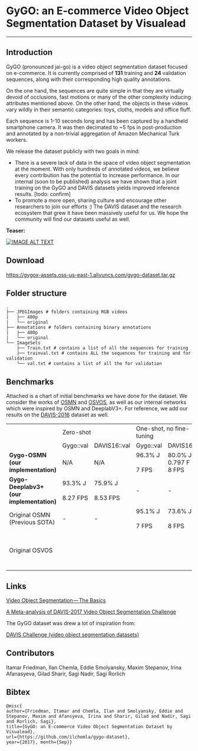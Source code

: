 # GyGO: an E-commerce Video Object Segmentation Dataset by Visualead
---

## Introduction
GyGO (pronounced jai-go) is a video object segmentation dataset focused on e-commerce.
It is currently comprised of **131** training and **24** validation sequences, 
along with their corresponding high quality annotations. 

On the one hand, the sequences are quite simple in that they are virtually devoid of occlusions, fast motions or many of the other complexity inducing attributes mentioned above.
On the other hand, the objects in these videos vary wildly in their semantic categories: toys, cloths, models and office fluff.

Each sequence is 1-10 seconds long and has been captured by a handheld smartphone camera. 
It was then decimated to ~5 fps in post-production and annotated by a non-trivial aggregation of Amazon Mechanical Turk workers.

We release the dataset publicly with two goals in mind:
- There is a severe lack of data in the space of video object segmentation at the moment.
With only hundreds of annotated videos, we believe every contribution has the potential to increase performance.
In our internal (soon to be published) analysis we have shown that a joint training on the GyGO and DAVIS datasets yields improved inference results. [todo: confirm]
- To promote a more open, sharing culture and encourage other researchers to join our efforts :) The DAVIS dataset and the research ecosystem that grew it have been massively useful for us. We hope the community will find our datasets useful as well.

**Teaser:**

[![IMAGE ALT TEXT](http://img.youtube.com/vi/4RQff9bfJsk/0.jpg)](http://www.youtube.com/watch?v=4RQff9bfJsk "GyGO E-commerce Video Object Segmentation Dataset Teaser")


## Download
 
https://gygox-assets.oss-us-east-1.aliyuncs.com/gygo-dataset.tar.gz

## Folder structure
```
.
├── JPEGImages # folders containing RGB videos
|   ├── 480p
|   └── original
├── Annotations # folders containing binary annotations
|   ├── 480p
|   └── original
└── ImageSets
    ├── Train.txt # contains a list of all the sequences for training
    ├── trainval.txt # contains ALL the sequences for training and for validation    
    └── val.txt # contains a list of all the for validation
```

## Benchmarks

Attached is a chart of initial benchmarks we have done for the dataset. We consider the works of [OSMN](http://openaccess.thecvf.com/content_cvpr_2018/html/Yang_Efficient_Video_Object_CVPR_2018_paper.html) and [OSVOS](http://www.vision.ee.ethz.ch/~cvlsegmentation/osvos/), as well as our internal networks which were inspired by OSMN and DeeplabV3+. For reference, we add our results on the [DAVIS-2016](https://davischallenge.org/challenge2017/index.html) dataset as well.   

<div class="bi-table">
  <table>
    <colgroup>
      <col width="auto" />
      <col width="auto" />
      <col width="auto" />
      <col width="auto" />
      <col width="auto" />
      <col width="auto" />
      <col width="auto" />
    </colgroup>
    <tbody>
      <tr>
        <td rowspan="1" colSpan="1">
          <div data-type="p">​</div>
        </td>
        <td rowspan="1" colSpan="2">
          <div data-type="p">Zero-shot</div>
        </td>
        <td rowspan="1" colSpan="2">
          <div data-type="p">One-shot, no fine-tuning</div>
        </td>
        <td rowspan="1" colSpan="2">
          <div data-type="p">One-shot with online fine-tuning</div>
        </td>
      </tr>
      <tr>
        <td rowspan="1" colSpan="1">
          <div data-type="p">​</div>
        </td>
        <td rowspan="1" colSpan="1">
          <div data-type="p">Gygo::val</div>
        </td>
        <td rowspan="1" colSpan="1">
          <div data-type="p">DAVIS16::val</div>
        </td>
        <td rowspan="1" colSpan="1">
          <div data-type="p">Gygo::val</div>
        </td>
        <td rowspan="1" colSpan="1">
          <div data-type="p">DAVIS16::val</div>
        </td>
        <td rowspan="1" colSpan="1">
          <div data-type="p">Gygo::val</div>
        </td>
        <td rowspan="1" colSpan="1">
          <div data-type="p">DAVIS16::val</div>
        </td>
      </tr>
      <tr>
        <td rowspan="1" colSpan="1">
          <div data-type="p"><strong>Gygo-OSMN (our implementation)</strong></div>
        </td>
        <td rowspan="1" colSpan="1">
          <div data-type="p">N/A</div>
        </td>
        <td rowspan="1" colSpan="1">
          <div data-type="p">N/A</div>
        </td>
        <td rowspan="1" colSpan="1">
          <div data-type="p">​96.3% J​</div>
          <div data-type="p">​</div>
          <div data-type="p">7 FPS</div>
        </td>
        <td rowspan="1" colSpan="1">
          <div data-type="p">​80.0% J​</div>
          <div data-type="p">0.797 F</div>
          <div data-type="p">8 FPS</div>
        </td>
        <td rowspan="1" colSpan="1">
          <div data-type="p">​97.2% J​</div>
          <div data-type="p">0.958 F</div>
          <div data-type="p">0.18 FPS</div>
        </td>
        <td rowspan="1" colSpan="1">
          <div data-type="p">​83.2% J​</div>
          <div data-type="p">​</div>
          <div data-type="p">~0.2 FPS</div>
        </td>
      </tr>
      <tr>
        <td rowspan="1" colSpan="1">
          <div data-type="p"><strong>Gygo- Deeplabv3+ (our implementation)</strong></div>
        </td>
        <td rowspan="1" colSpan="1">
          <div data-type="p">​93.3% J​</div>
          <div data-type="p">​</div>
          <div data-type="p">8.27 FPS</div>
        </td>
        <td rowspan="1" colSpan="1">
          <div data-type="p">​75.9% J​</div>
          <div data-type="p">​</div>
          <div data-type="p">8.53 FPS</div>
        </td>
        <td rowspan="1" colSpan="1">
          <div data-type="p">-</div>
        </td>
        <td rowspan="1" colSpan="1">
          <div data-type="p">-</div>
        </td>
        <td rowspan="1" colSpan="1">
          <div data-type="p">​96.0% J​</div>
          <div data-type="p">​</div>
          <div data-type="p">~0.52 FPS</div>
        </td>
        <td rowspan="1" colSpan="1">
          <div data-type="p">​79.0% J​</div>
          <div data-type="p">​</div>
          <div data-type="p">1.38 FPS</div>
        </td>
      </tr>
      <tr>
        <td rowspan="1" colSpan="1">
          <div data-type="p">Original OSMN (Previous SOTA)</div>
        </td>
        <td rowspan="1" colSpan="1">
          <div data-type="p">-</div>
        </td>
        <td rowspan="1" colSpan="1">
          <div data-type="p">-</div>
        </td>
        <td rowspan="1" colSpan="1">
          <div data-type="p">​95.1% J​</div>
          <div data-type="p">​</div>
          <div data-type="p">7 FPS</div>
        </td>
        <td rowspan="1" colSpan="1">
          <div data-type="p">​73.6% J​</div>
          <div data-type="p">​</div>
          <div data-type="p">8 FPS</div>
        </td>
        <td rowspan="1" colSpan="1">
          <div data-type="p">-</div>
        </td>
        <td rowspan="1" colSpan="1">
          <div data-type="p">-</div>
        </td>
      </tr>
      <tr>
        <td rowspan="1" colSpan="1">
          <div data-type="p">Original OSVOS</div>
        </td>
        <td rowspan="1" colSpan="1">
          <div data-type="p">​</div>
        </td>
        <td rowspan="1" colSpan="1">
          <div data-type="p">​</div>
        </td>
        <td rowspan="1" colSpan="1">
          <div data-type="p">​</div>
        </td>
        <td rowspan="1" colSpan="1">
          <div data-type="p">​</div>
        </td>
        <td rowspan="1" colSpan="1">
          <div data-type="p">93% J</div>
        </td>
        <td rowspan="1" colSpan="1">
          <div data-type="p">79.8% J0.11 FPS on TITAN X (10 min per sequence)</div>
        </td>
      </tr>
    </tbody>
  </table>
</div>

## Links
[Video Object Segmentation — The Basics](https://medium.com/@eddiesmo/video-object-segmentation-the-basics-758e77321914)

[A Meta-analysis of DAVIS-2017 Video Object Segmentation Challenge](https://medium.com/@eddiesmo/a-meta-analysis-of-davis-2017-video-object-segmentation-challenge-c438790b3b56)

The GyGO dataset was drew a lot of inspiration from:

[DAVIS Challenge (video object segmentation datasets)](http://davischallenge.org/)

## Contributors
Itamar Friedman,
Ilan Chemla,
Eddie Smolyansky,
Maxim Stepanov,
Irina Afanasyeva,
Gilad Sharir,
Sagi Nadir,
Sagi Rorlich

## Bibtex
```
@misc{
author={Friedman, Itamar and Chemla, Ilan and Smolyansky, Eddie and Stepanov, Maxim and Afansyeva, Irina and Sharir, Gilad and Nadir, Sagi and Rorlich, Sagi},
title={GyGO: an E-commerce Video Object Segmentation Dataset by Visualead}, 
url={https://github.com/ilchemla/gygo-dataset},
year={2017}, month={Sep}}
```